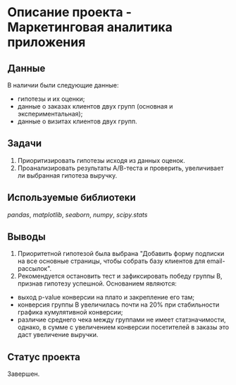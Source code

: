 # Описание проекта - Маркетинговая аналитика приложения

## Данные

В наличии были следующие данные:
- гипотезы и их оценки;
- данные о заказах клиентов двух групп (основная и экспериментальная);
- данные о визитах клиентов двух групп.

## Задачи

1) Приоритизировать гипотезы исходя из данных оценок.
2) Проанализировать результаты А/В-теста и проверить, увеличивает ли выбранная гипотеза выручку.

## Используемые библиотеки
*pandas*, *matplotlib*, *seaborn*, *numpy*, *scipy.stats*

## Выводы
1. Приоритетной гипотезой была выбрана "Добавить форму подписки на все основные страницы, чтобы собрать базу клиентов для email-рассылок".
2. Рекомендуется остановить тест и зафиксировать победу группы B, признав гипотезу успешной. Основанием являются:
- выход p-value конверсии на плато и закрепление его там;
- конверсия группы В увеличилась почти на 20% при стабильности графика кумулятивной конверсии;
- различие среднего чека между группами не имеет статзначимости, однако, в сумме с увеличением конверсии посетителей в заказы это даст увеличение выручки.

## Статус проекта
Завершен.